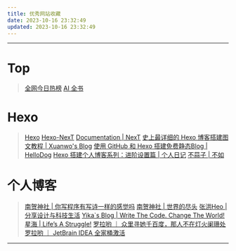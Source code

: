 ```yaml
---
title: 优秀网站收藏
date: 2023-10-16 23:32:49
updated: 2023-10-16 23:32:49
---
```

---

# Top
> [全网今日热榜](https://tophub.today/)
> [AI 全书](https://aibook.ren/)

# Hexo
> [Hexo](https://hexo.io/zh-cn/)
> [Hexo-NexT](https://hexo-next.readthedocs.io/zh_CN/)
> [Documentation | NexT](https://theme-next.js.org/)
> [史上最详细的 Hexo 博客搭建图文教程 | Xuanwo\'s Blog](https://xuanwo.io/2015/03/26/hexo-intor/)
> [使用 GitHub 和 Hexo 搭建免费静态Blog | HelloDog](https://wsgzao.github.io/post/hexo/)
> [Hexo 搭建个人博客系列：进阶设置篇 | 个人日记](https://yearito.cn/posts/hexo-advanced-settings.html)
> [不蒜子 | 不如](https://ibruce.info/2015/04/04/busuanzi/)

# 个人博客
> [南贺神社 | 你写程序有写诗一样的感觉吗](https://ceaser.wang/)
> [南贺神社 | 世界的尽头](https://ceaser.wang/2024/04/20/life/theEndOfTheWorld/)
> [张洪Heo | 分享设计与科技生活](https://blog.zhheo.com/)
> [Yika\`s Blog | Write The Code. Change The World!](https://www.yikakia.com/)
> [星海 | Life’s A Struggle!](https://incoder.org/)
> [罗拉哟 ｜ 众里寻她千百度，那人不在灯火阑珊处](https://www.luola.me/)
> [罗拉哟 ｜ JetBrain IDEA 全家桶激活](https://www.luola.me/130.html)

---
